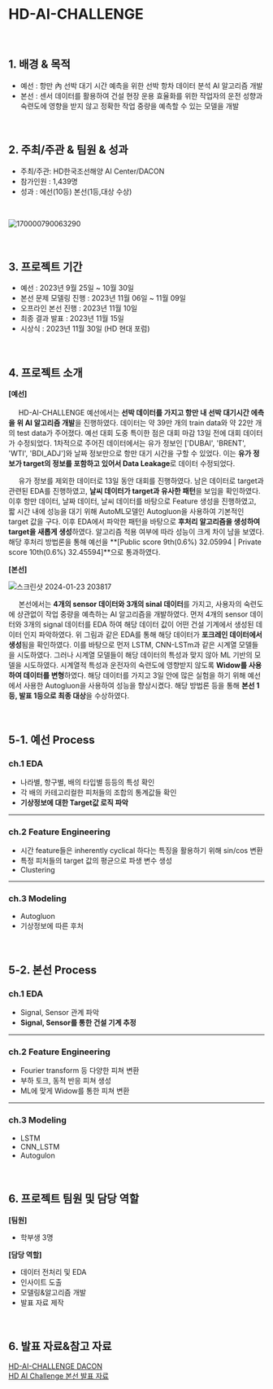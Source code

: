 # HD-AI-CHALLENGE

<br/>

## 1. 배경 & 목적
 
- 예선 : 항만 內 선박 대기 시간 예측을 위한 선박 항차 데이터 분석 AI 알고리즘 개발
- 본선 : 센서 데이터를 활용하여 건설 현장 운용 효율화를 위한 작업자의 운전 성향과 숙련도에 영향을 받지 않고 정확한 작업 중량을 예측할 수 있는 모델을 개발

<br/>

## 2. 주최/주관 & 팀원 & 성과

- 주최/주관: HD한국조선해양 AI Center/DACON
- 참가인원 : 1,439명
- 성과 : 에선(10등) 본선(1등,대상 수상)
<br/>

![170000790063290](https://github.com/yugwangyeol/HD-AI_Challenge/assets/72298825/6e58aaa6-6a8a-4ede-8dde-a1828ef08482)

<br/>

## 3. 프로젝트 기간

- 예선 : 2023년 9월 25일 ~ 10월 30일
- 본선 문제 모델링 진행 : 2023년 11월 06일 ~ 11월 09일
- 오프라인 본선 진행 : 2023년 11월 10일
- 최종 결과 발표 : 2023년 11월 15일
- 시상식 : 2023년 11월 30일 (HD 현대 포럼)

<br/>

## 4. 프로젝트 소개

**[예선]**  
<br/>
&nbsp;&nbsp;&nbsp;&nbsp; HD-AI-CHALLENGE 예선에서는 **선박 데이터를 가지고 항만 내 선박 대기시간 에측을 위 AI 알고리즘 개발**을 진행하였다. 데이터는 약 39만 개의 train data와 약 22만 개의 test data가 주어졌다. 예선 대회 도중 특이한 점은 대회 마감 13일 전에 대회 데이터가 수정되었다. 1차적으로 주어진 데이터에서는 유가 정보인 ['DUBAI', 'BRENT', 'WTI', 'BDI_ADJ']와 날짜 정보만으로 항만 대기 시간을 구할 수 있었다. 이는 **유가 정보가 target의 정보를 포함하고 있어서 Data Leakage**로 데이터 수정되었다.  

&nbsp;&nbsp;&nbsp;&nbsp; 유가 정보를 제외한 데이터로 13일 동안 대회를 진행하였다. 남은 데이터로 target과 관련된 EDA를 진행하였고, **날씨 데이터가 target과 유사한 패턴**을 보임을 확인하였다. 이후 항만 데이터, 날짜 데이터, 날씨 데이터를 바탕으로 Feature 생성을 진행하였고, 짧 시간 내에 성능을 대기 위해 AutoML모델인 Autogluon을 사용하여 기본적인 target 값을 구다. 이후 EDA에서 파악한 패턴을 바탕으로 **후처리 알고리즘을 생성하여 target을 새롭게 생성**하였다. 알고리즘 적용 여부에 따라 성능이 크게 차이 남을 보였다. 해당 후처리 방법론을 통해 예선을 **[Public score 9th(0.6%) 32.05994 | Private score 10th(0.6%) 32.45594]**으로 통과하였다.  

**[본선]**
<br/>

![스크린샷 2024-01-23 203817](https://github.com/yugwangyeol/HD-AI_Challenge/assets/72298825/f8ae4b47-d6c4-46ac-9c74-5961eda52f3c)

&nbsp;&nbsp;&nbsp;&nbsp; 본선에서는 **4개의 sensor 데이터와 3개의 sinal 데이터**를 가지고, 사용자의 숙련도에 상관없이 작업 중량을 예측하는 AI 알고리즘을 개발하였다. 먼저 4개의 sensor 데이터와 3개의 signal 데이터를 EDA 하여 해당 데이터 값이 어떤 건설 기계에서 생성된 데이터 인지 파악하였다. 위 그림과 같은 EDA를 통해 해당 데이터가 **포크레인 데이터에서 생성**됨을 확인하였다. 이를 바탕으로 먼저 LSTM, CNN-LSTm과 같은 시계열 모델들을 시도하였다. 그러나 시계열 모델들이 해당 데이터의 특성과 맞지 않아 ML 기반의 모델을 시도하였다. 시계열적 특성과 운전자의 숙련도에 영향받지 않도록 **Widow를 사용하여 데이터를 변형**하였다. 해당 데이터를 가지고 3일 안에 많은 실험을 하기 위해 예선에서 사용한 Autogluon을 사용하여 성능을 향상시켰다. 해당 방법론 등을 통해 **본선 1등, 발표 1등으로 최종 대상**을 수상하였다. 

<br/>

## 5-1. 예선 Process

### ch.1 EDA  

- 나라별, 항구별, 배의 타입별 등등의 특성 확인
- 각 배의 카테고리컬한 피처들의 조합의 통계값들 확인
- **기상정보에 대한 Target값 로직 파악**

---

### ch.2 Feature Engineering  

- 시간 feature들은 inherently cyclical 하다는 특징을 활용하기 위해 sin/cos 변환
- 특정 피처들의 target 값의 평균으로 파생 변수 생성
- Clustering

---

### ch.3 Modeling

- Autogluon
- 기상정보에 따른 후처

<br/>

## 5-2. 본선 Process

### ch.1 EDA  

- Signal, Sensor 관계 파악
- **Signal, Sensor를 통한 건설 기계 추정**

---

### ch.2 Feature Engineering  

- Fourier transform 등 다양한 피쳐 변환
- 부하 토크, 동적 반응 피쳐 생성
- ML에 맞게 Widow를 통한 피쳐 변환

---

### ch.3 Modeling

- LSTM
- CNN_LSTM
- Autogulon

<br/>

## 6. 프로젝트 팀원 및 담당 역할

**[팀원]**

- 학부생 3명

**[담당 역할]**

- 데이터 전처리 및 EDA
- 인사이트 도출
- 모델링&알고리즘 개발
- 발표 자료 제작

<br/>

## 6. 발표 자료&참고 자료

[HD-AI-CHALLENGE DACON](https://dacon.io/competitions/official/236158/overview/description)  
[HD AI Challenge 본선 발표 자료](https://github.com/yugwangyeol/HD-AI_Challenge/blob/main/Presentation/%5BHD%5D%ED%98%84%EB%8C%80_%EC%B5%9C%EC%A2%85.pdf)
